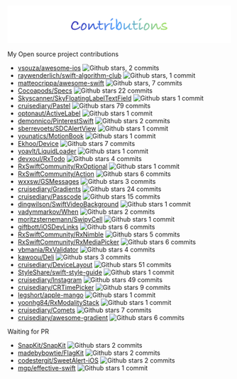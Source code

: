 
![logo](README/contributions.png)

My Open source project contributions

- [vsouza/awesome-ios](https://github.com/vsouza/awesome-ios) ![Github stars](https://img.shields.io/github/stars/vsouza/awesome-ios.svg?style=social&label=Stars), 2 commits
- [raywenderlich/swift-algorithm-club](https://github.com/raywenderlich/swift-algorithm-club) ![Github stars](https://img.shields.io/github/stars/raywenderlich/swift-algorithm-club.svg?style=social&label=Stars), 1 commit
- [matteocrippa/awesome-swift](https://github.com/matteocrippa/awesome-swift) ![Github stars](https://img.shields.io/github/stars/matteocrippa/awesome-swift.svg?style=social&label=Stars), 7 commits
- [Cocoapods/Specs](https://github.com/CocoaPods/Specs) ![Github stars](https://img.shields.io/github/stars/CocoaPods/Specs.svg?style=social&label=Stars) 22 commits
- [Skyscanner/SkyFloatingLabelTextField](https://github.com/Skyscanner/SkyFloatingLabelTextField) ![Github stars](https://img.shields.io/github/stars/Skyscanner/SkyFloatingLabelTextField.svg?style=social&label=Stars) 1 commit
- [cruisediary/Pastel](https://github.com/cruisediary/Pastel) ![Github stars](https://img.shields.io/github/stars/cruisediary/Pastel.svg?style=social&label=Stars) 79 commits
- [optonaut/ActiveLabel](https://github.com/optonaut/ActiveLabel.swift) ![Github stars](https://img.shields.io/github/stars/optonaut/ActiveLabel.swift.svg?style=social&label=Stars) 1 commit
- [demonnico/PinterestSwift](https://github.com/demonnico/PinterestSwift) ![Github stars](https://img.shields.io/github/stars/demonnico/PinterestSwift.svg?style=social&label=Stars) 2 commits
- [sberrevoets/SDCAlertView](https://github.com/sberrevoets/SDCAlertView) ![Github stars](https://img.shields.io/github/stars/sberrevoets/SDCAlertView.svg?style=social&label=Stars) 1 commit
- [younatics/MotionBook](https://github.com/younatics/MotionBook) ![Github stars](https://img.shields.io/github/stars/younatics/MotionBook.svg?style=social&label=Stars) 1 commit 
- [Ekhoo/Device](https://github.com/Ekhoo/Device) ![Github stars](https://img.shields.io/github/stars/Ekhoo/Device.svg?style=social&label=Stars) 7 commits
- [yoavlt/LiquidLoader](https://github.com/yoavlt/LiquidLoader) ![Github stars](https://img.shields.io/github/stars/yoavlt/LiquidLoader.svg?style=social&label=Stars) 1 commit
- [devxoul/RxTodo](https://github.com/devxoul/RxTodo) ![Github stars](https://img.shields.io/github/stars/devxoul/RxTodo.svg?style=social&label=Stars) 4 commits
- [RxSwiftCommunity/RxOptional](https://github.com/RxSwiftCommunity/RxOptional) ![Github stars](https://img.shields.io/github/stars/RxSwiftCommunity/RxOptional.svg?style=social&label=Stars) 1 commit
- [RxSwiftCommunity/Action](https://github.com/RxSwiftCommunity/Action) ![Github stars](https://img.shields.io/github/stars/RxSwiftCommunity/Action.svg?style=social&label=Stars) 6 commits
- [wxxsw/GSMessages](https://github.com/wxxsw/GSMessages) ![Github stars](https://img.shields.io/github/stars/wxxsw/GSMessages.svg?style=social&label=Stars) 3 commits 
- [cruisediary/Gradients](https://github.com/cruisediary/Gradients) ![Github stars](https://img.shields.io/github/stars/cruisediary/Gradients.svg?style=social&label=Stars) 24 commits
- [cruisediary/Passcode](https://github.com/cruisediary/Passcode) ![Github stars](https://img.shields.io/github/stars/cruisediary/Passcode.svg?style=social&label=Stars) 15 commits
- [dingwilson/SwiftVideoBackground](https://github.com/dingwilson/SwiftVideoBackground) ![Github stars](https://img.shields.io/github/stars/dingwilson/SwiftVideoBackground.svg?style=social&label=Stars) 1 commit
- [vadymmarkov/When](https://github.com/vadymmarkov/When) ![Github stars](https://img.shields.io/github/stars/vadymmarkov/When.svg?style=social&label=Stars) 2 commits
- [moritzsternemann/SwipyCell](https://github.com/moritzsternemann/SwipyCell) ![Github stars](https://img.shields.io/github/stars/moritzsternemann/SwipyCell.svg?style=social&label=Stars) 1 commit
- [giftbott/iOSDevLinks](https://github.com/giftbott/iOSDevLinks) ![Github stars](https://img.shields.io/github/stars/giftbott/iOSDevLinks.svg?style=social&label=Stars) 6 commits 
- [RxSwiftCommunity/RxNimble](https://github.com/RxSwiftCommunity/RxNimble) ![Github stars](https://img.shields.io/github/stars/RxSwiftCommunity/RxNimble.svg?style=social&label=Stars) 5 commits
- [RxSwiftCommunity/RxMediaPicker](https://github.com/RxSwiftCommunity/RxMediaPicker) ![Github stars](https://img.shields.io/github/stars/RxSwiftCommunity/RxMediaPicker.svg?style=social&label=Stars) 6 commits
- [vbmania/RxValidator](https://github.com/vbmania/RxValidator) ![Github stars](https://img.shields.io/github/stars/vbmania/RxValidator.svg?style=social&label=Stars) 4 commits
- [kawoou/Deli](https://github.com/kawoou/Deli) ![Github stars](https://img.shields.io/github/stars/kawoou/Deli.svg?style=social&label=Stars) 3 commits
- [cruisediary/DeviceLayout](https://github.com/cruisediary/DeviceLayout) ![Github stars](https://img.shields.io/github/stars/cruisediary/DeviceLayout.svg?style=social&label=Stars) 51 commits
- [StyleShare/swift-style-guide](https://github.com/StyleShare/swift-style-guide) ![Github stars](https://img.shields.io/github/stars/StyleShare/swift-style-guide.svg?style=social&label=Stars) 1 commit
- [cruisediary/Instagram](https://github.com/cruisediary/Instagram) ![Github stars](https://img.shields.io/github/stars/cruisediary/Instagram.svg?style=social&label=Stars) 49 commits 
- [cruisediary/CRTimePicker](https://github.com/cruisediary/CRTimePicker) ![Github stars](https://img.shields.io/github/stars/cruisediary/CRTimePicker.svg?style=social&label=Stars) 9 commits
- [legshort/apple-mango](https://github.com/legshort/apple-mango) ![Github stars](https://img.shields.io/github/stars/legshort/apple-mango.svg?style=social&label=Stars) 1 commit
- [yoonhg84/RxModalityStack](https://github.com/yoonhg84/RxModalityStack) ![Github stars](https://img.shields.io/github/stars/yoonhg84/RxModalityStack.svg?style=social&label=Stars) 1 commit
- [cruisediary/Comets](https://github.com/cruisediary/Comets) ![Github stars](https://img.shields.io/github/stars/cruisediary/Comets.svg?style=social&label=Stars) 7 commits
- [cruisediary/awesome-gradient](https://github.com/cruisediary/awesome-gradient) ![Github stars](https://img.shields.io/github/stars/cruisediary/awesome-gradient.svg?style=social&label=Stars) 6 commits

Waiting for PR
- [SnapKit/SnapKit](https://github.com/SnapKit/SnapKit) ![Github stars](https://img.shields.io/github/stars/SnapKit/SnapKit.svg?style=social&label=Stars) 2 commits
- [madebybowtie/FlagKit](https://github.com/madebybowtie/FlagKit) ![Github stars](https://img.shields.io/github/stars/madebybowtie/FlagKit.svg?style=social&label=Stars) 2 commits
- [codestergit/SweetAlert-iOS](https://github.com/codestergit/SweetAlert-iOS) ![Github stars](https://img.shields.io/github/stars/codestergit/SweetAlert-iOS.svg?style=social&label=Stars) 2 commits
- [mgp/effective-swift](https://github.com/mgp/effective-swift) ![Github stars](https://img.shields.io/github/stars/mgp/effective-swift.svg?style=social&label=Stars) 1 commit
